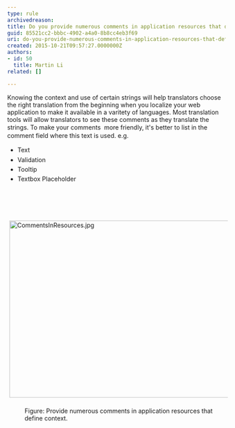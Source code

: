 ```yaml
---
type: rule
archivedreason: 
title: Do you provide numerous comments in application resources that define context?
guid: 85521cc2-bbbc-4902-a4a0-8b8cc4eb3f69
uri: do-you-provide-numerous-comments-in-application-resources-that-define-context
created: 2015-10-21T09:57:27.0000000Z
authors:
- id: 50
  title: Martin Li
related: []

---
```



<p>Knowing the context and use of certain strings will help translators choose the right translation from the beginning when you localize your web application to make it available in a varitety of languages. Most translation tools will allow translators to see these comments as they translate the strings.&#160;To make your&#160;<span style="line-height&#58;20.7999992370605px;">comments &#160;</span>more friendly, it's better to list in the comment field where this text is used. e.g.<br></p><ul class="p1"><li><span style="line-height&#58;1.6;">​Text</span></li><li><span style="line-height&#58;1.6;">Validation<br></span></li><li><span style="line-height&#58;1.6;">Tooltip<br></span></li><li><span style="line-height&#58;1.6;">Textbox Placeholder​</span></li></ul><p><br></p>
<br><excerpt class='endintro'></excerpt><br>
<img alt="CommentsInResources.jpg" src="/PublishingImages/CommentsInResources.jpg" style="margin&#58;5px;width&#58;778px;height&#58;409px;" />&#160;<dd>Figure&#58;&#160;Provide numerous comments in application resources that define context. ​</dd>


